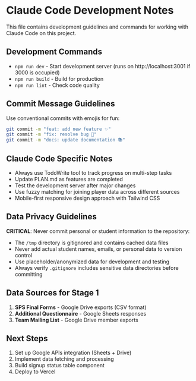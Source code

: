 # Claude Code Development Notes

This file contains development guidelines and commands for working with Claude Code on this project.

## Development Commands

- `npm run dev` - Start development server (runs on http://localhost:3001 if 3000 is occupied)
- `npm run build` - Build for production
- `npm run lint` - Check code quality

## Commit Message Guidelines

Use conventional commits with emojis for fun:

```bash
git commit -m "feat: add new feature ✨"
git commit -m "fix: resolve bug 🔧"  
git commit -m "docs: update documentation 📚"
```

## Claude Code Specific Notes

- Always use TodoWrite tool to track progress on multi-step tasks
- Update PLAN.md as features are completed
- Test the development server after major changes
- Use fuzzy matching for joining player data across different sources
- Mobile-first responsive design approach with Tailwind CSS

## Data Privacy Guidelines

**CRITICAL**: Never commit personal or student information to the repository:
- The `/tmp` directory is gitignored and contains cached data files
- Never add actual student names, emails, or personal data to version control
- Use placeholder/anonymized data for development and testing
- Always verify `.gitignore` includes sensitive data directories before committing

## Data Sources for Stage 1

1. **SPS Final Forms** - Google Drive exports (CSV format)
2. **Additional Questionnaire** - Google Sheets responses  
3. **Team Mailing List** - Google Drive member exports

## Next Steps

1. Set up Google APIs integration (Sheets + Drive)
2. Implement data fetching and processing
3. Build signup status table component
4. Deploy to Vercel